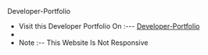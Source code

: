 Developer-Portfolio


* Visit this Developer Portfolio On :--- [Developer-Portfolio](https://tubesanyam.github.io/Developer-Portfolio/)
* 
* Note :-- This Website Is Not Responsive
